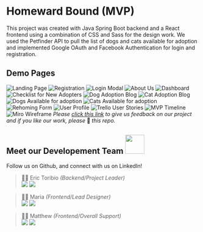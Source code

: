 # Homeward Bound (MVP)

This project was created with Java Spring Boot backend and a React frontend using a combination of CSS and Sass for the design work. We used the Petfinder API to pull the list of dogs and cats available for adoption and implemented Google OAuth and Facebook Authentication for login and registration.

## Demo Pages

![Landing Page](/client/public/images/hb-landingpage.png)
![Registration](/client/public/images/hb-registration.png)
![Login Modal](/client/public/images/hb-loginmodal.png)
![About Us](/client/public/images/hb-aboutus.png)
![Dashboard](/client/public/images/hb-dashboard.png)
![Checklist for New Adopters](/client/public/images/hb-adopterchecklist.png)
![Dog Adoption Blog](/client/public/images/hb-dogadoptionblog.png)
![Cat Adoption Blog](/client/public/images/hb-catadoptionblog.png)
![Dogs Available for adoption](/client/public/images/hb-dogadoption.png)
![Cats Available for adoption](/client/public/images/hb-catadoption.png)
![Rehoming Form](/client/public/images/hb-rehomeform.png)
![User Profile](/client/public/images/hb-userprofile.png)
![Trello User Stories](/client/public/images/hb-trello.png)
![MVP Timeline](/client/public/images/hb-timeline.png)
![Miro Wireframe](/client/public/images/hb-wireframe.png)
*Please [click this link](https://docs.google.com/forms/d/e/1FAIpQLScwlZBIpfkQ1y2nqZi-Q840-IEIGu1casb2GElWas8rxt7SXQ/viewform) to give us feedback on our project and if you like our work, please* 🌟 *this repo.*



## Meet our Developement Team <img src="https://media.giphy.com/media/WUlplcMpOCEmTGBtBW/giphy.gif" width="50">


Follow us on Github, and connect with us on LinkedIn!

> 🐱‍💻 Eric Toribio *(Backend/Project Leader)* <br>
<a href="https://github.com/EricToribio"><img src="https://img.shields.io/badge/-GitHub-282A36?style=for-the-badge&logo=github"/></a>  <a href="https://www.linkedin.com/in/erictoribio/"><img src="https://img.shields.io/badge/-LinkedIn-1572B6?style=for-the-badge&logo=Linkedin"/></a>

>🐱‍👤 Maria *(Frontend/Lead Designer)* <br>
<a href="https://github.com/MariaMcBride"><img src="https://img.shields.io/badge/-GitHub-282A36?style=for-the-badge&logo=github"/></a>  <a href="https://www.linkedin.com/in/maria-mcbride/"><img src="https://img.shields.io/badge/-LinkedIn-1572B6?style=for-the-badge&logo=Linkedin"/></a>

>👨‍💻 Matthew *(Frontend/Overall Support)* <br>
<a href="https://github.com/Matthew-Sherman1"><img src="https://img.shields.io/badge/-GitHub-282A36?style=for-the-badge&logo=github"/></a>  <a href="https://www.linkedin.com/in/matthew-sherman-63953222b/"><img src="https://img.shields.io/badge/-LinkedIn-1572B6?style=for-the-badge&logo=Linkedin"/></a>